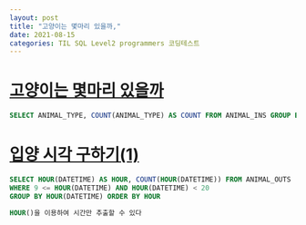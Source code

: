 ```yaml
---
layout: post
title: "고양이는 몇마리 있을까,"
date: 2021-08-15
categories: TIL SQL Level2 programmers 코딩테스트
---
```


# [고양이는 몇마리 있을까](https://programmers.co.kr/learn/courses/30/lessons/59040)

```sql
SELECT ANIMAL_TYPE, COUNT(ANIMAL_TYPE) AS COUNT FROM ANIMAL_INS GROUP BY ANIMAL_TYPE ORDER BY ANIMAL_TYPE
```

# [입양 시각 구하기(1)](https://programmers.co.kr/learn/courses/30/lessons/59412)

```sql
SELECT HOUR(DATETIME) AS HOUR, COUNT(HOUR(DATETIME)) FROM ANIMAL_OUTS
WHERE 9 <= HOUR(DATETIME) AND HOUR(DATETIME) < 20
GROUP BY HOUR(DATETIME) ORDER BY HOUR

HOUR()을 이용하여 시간만 추출할 수 있다
```
